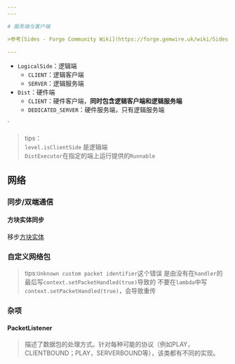 ```yaml
---
---

# 服务端与客户端

>参考[Sides - Forge Community Wiki](https://forge.gemwire.uk/wiki/Sides/1.18)

---
```


+ `LogicalSide`：逻辑端
  + `CLIENT`：逻辑客户端
  + `SERVER`：逻辑服务端
+ `Dist`：硬件端
  + `CLIENT`：硬件客户端，**同时包含逻辑客户端和逻辑服务端**
  + `DEDICATED_SERVER`：硬件服务端，只有逻辑服务端

`
>tips：\
>`level.isClientSide` 是逻辑端\
>`DistExecutor`在指定的端上运行提供的`Runnable`

## 网络

### 同步/双端通信

#### 方块实体同步

移步[方块实体](./1.方块#数据同步)

### 自定义网络包

>tips:`Unknown custom packet identifier`这个错误
>是由没有在`handler`的最后写`context.setPacketHandled(true)`导致的
>不要在`lambda`中写`context.setPacketHandled(true)`，会导致重传

### 杂项

#### PacketListener

>描述了数据包的处理方式。针对每种可能的协议（例如PLAY，CLIENTBOUND；PLAY，SERVERBOUND等），该类都有不同的实现。
